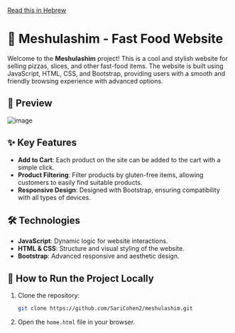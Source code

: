 [Read this in Hebrew](README_HE.md)
# 🍕 Meshulashim - Fast Food Website

Welcome to the **Meshulashim** project! This is a cool and stylish website for selling pizzas, slices, and other fast-food items. The website is built using JavaScript, HTML, CSS, and Bootstrap, providing users with a smooth and friendly browsing experience with advanced options.

## 📸 Preview
![image](https://github.com/user-attachments/assets/8e03c531-b7bf-417e-87bd-64ccaf784cd4)

## ✨ Key Features
- **Add to Cart**: Each product on the site can be added to the cart with a simple click.
- **Product Filtering**: Filter products by gluten-free items, allowing customers to easily find suitable products.
- **Responsive Design**: Designed with Bootstrap, ensuring compatibility with all types of devices.

## 🛠️ Technologies
- **JavaScript**: Dynamic logic for website interactions.
- **HTML & CSS**: Structure and visual styling of the website.
- **Bootstrap**: Advanced responsive and aesthetic design.

## 🚀 How to Run the Project Locally
1. Clone the repository:
   ```bash
   git clone https://github.com/SariCohen2/meshulashim.git
   ```
2. Open the `home.html` file in your browser.
